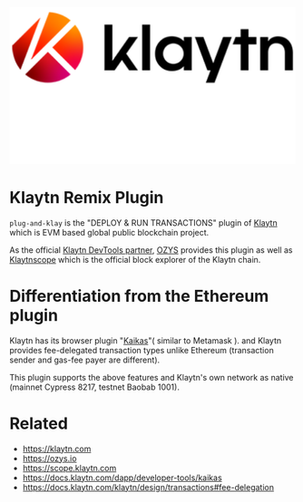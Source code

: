 ![klaytn](./logo.png)

# Klaytn Remix Plugin

`plug-and-klay` is the "DEPLOY & RUN TRANSACTIONS" plugin of [Klaytn](https://klaytn.com) which is EVM based global public blockchain project.

As the official [Klaytn DevTools partner](https://medium.com/klaytn/klaytns-new-devtools-partnership-announcement-70ebcb992638), [OZYS](https://ozys.io) provides this plugin as well as [Klaytnscope](https://scope.klaytn.com) which is the official block explorer of the Klaytn chain.

# Differentiation from the Ethereum plugin

Klaytn has its browser plugin "[Kaikas](https://chrome.google.com/webstore/detail/kaikas/jblndlipeogpafnldhgmapagcccfchpi)"( similar to Metamask ).
and Klaytn provides fee-delegated transaction types unlike Ethereum (transaction sender and gas-fee payer are different).
 
This plugin supports the above features and Klaytn's own network as native (mainnet Cypress 8217, testnet Baobab 1001).

# Related 

* https://klaytn.com
* https://ozys.io
* https://scope.klaytn.com
* https://docs.klaytn.com/dapp/developer-tools/kaikas
* https://docs.klaytn.com/klaytn/design/transactions#fee-delegation
